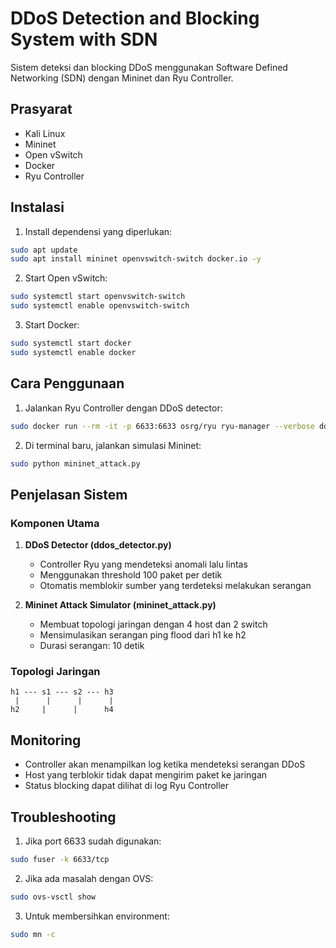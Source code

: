# DDoS Detection and Blocking System with SDN

Sistem deteksi dan blocking DDoS menggunakan Software Defined Networking (SDN) dengan Mininet dan Ryu Controller.

## Prasyarat

- Kali Linux
- Mininet
- Open vSwitch
- Docker
- Ryu Controller

## Instalasi

1. Install dependensi yang diperlukan:
```bash
sudo apt update
sudo apt install mininet openvswitch-switch docker.io -y
```

2. Start Open vSwitch:
```bash
sudo systemctl start openvswitch-switch
sudo systemctl enable openvswitch-switch
```

3. Start Docker:
```bash
sudo systemctl start docker
sudo systemctl enable docker
```

## Cara Penggunaan

1. Jalankan Ryu Controller dengan DDoS detector:
```bash
sudo docker run --rm -it -p 6633:6633 osrg/ryu ryu-manager --verbose ddos_detector.py
```

2. Di terminal baru, jalankan simulasi Mininet:
```bash
sudo python mininet_attack.py
```

## Penjelasan Sistem

### Komponen Utama

1. **DDoS Detector (ddos_detector.py)**
   - Controller Ryu yang mendeteksi anomali lalu lintas
   - Menggunakan threshold 100 paket per detik
   - Otomatis memblokir sumber yang terdeteksi melakukan serangan

2. **Mininet Attack Simulator (mininet_attack.py)**
   - Membuat topologi jaringan dengan 4 host dan 2 switch
   - Mensimulasikan serangan ping flood dari h1 ke h2
   - Durasi serangan: 10 detik

### Topologi Jaringan

```
h1 --- s1 --- s2 --- h3
 |      |      |      |
h2     |      |      h4
```

## Monitoring

- Controller akan menampilkan log ketika mendeteksi serangan DDoS
- Host yang terblokir tidak dapat mengirim paket ke jaringan
- Status blocking dapat dilihat di log Ryu Controller

## Troubleshooting

1. Jika port 6633 sudah digunakan:
```bash
sudo fuser -k 6633/tcp
```

2. Jika ada masalah dengan OVS:
```bash
sudo ovs-vsctl show
```

3. Untuk membersihkan environment:
```bash
sudo mn -c
``` 